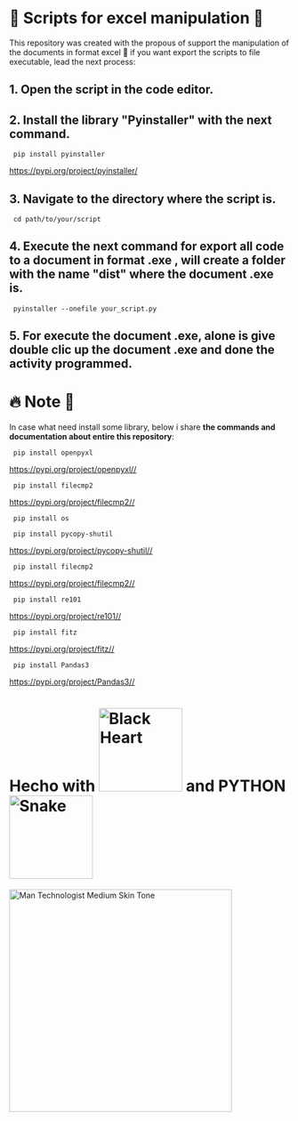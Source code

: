 # :rocket: Scripts for excel manipulation :rocket: #

This repository was created with the propous of support the manipulation of the documents in format excel :art: if you want export the scripts to file executable, lead the next process:

## 1. Open the script in the code editor.
## 2. Install the library "Pyinstaller" with the next command.
   
   <code> pip install pyinstaller </code>
   
   <https://pypi.org/project/pyinstaller/>

## 3. Navigate to the directory where the script is.

   <code> cd path/to/your/script </code>

## 4. Execute the next command for export all code to a document in format .exe , will create a folder with the name "dist" where the document .exe is.

   <code> pyinstaller --onefile your_script.py </code>

## 5. For execute the document .exe, alone is give double clic up the document .exe and done the activity programmed.





# :fire: Note :rotating_light:

In case what need install some library, below i share __the commands and documentation about entire this repository__:


   <code> pip install openpyxl </code>
   
   <https://pypi.org/project/openpyxl//>
   

   <code> pip install filecmp2 </code>
   
   <https://pypi.org/project/filecmp2//>
   

   <code> pip install os </code>


   <code> pip install pycopy-shutil </code>
   
   <https://pypi.org/project/pycopy-shutil//>
   

   <code> pip install filecmp2 </code>
   
   <https://pypi.org/project/filecmp2//>
   

   <code> pip install re101 </code>
   
   <https://pypi.org/project/re101//>


   <code> pip install fitz </code>
   
   <https://pypi.org/project/fitz//>


   <code> pip install Pandas3 </code>
   
   <https://pypi.org/project/Pandas3//>


   # Hecho with  <img src="https://raw.githubusercontent.com/Tarikul-Islam-Anik/Animated-Fluent-Emojis/master/Emojis/Smilies/Black%20Heart.png" alt="Black Heart" width="150" height="150" /> and __PYTHON__ <img src="https://raw.githubusercontent.com/Tarikul-Islam-Anik/Animated-Fluent-Emojis/master/Emojis/Animals/Snake.png" alt="Snake" width="150" height="150" />


   <img src="https://raw.githubusercontent.com/Tarikul-Islam-Anik/Animated-Fluent-Emojis/master/Emojis/People%20with%20professions/Man%20Technologist%20Medium%20Skin%20Tone.png" alt="Man Technologist Medium Skin Tone" width="400" height="400" />

